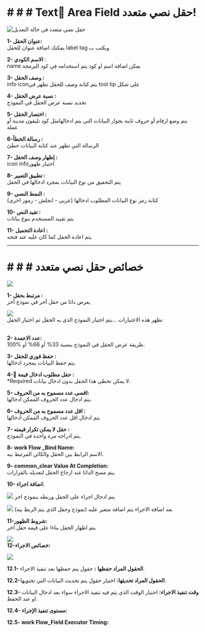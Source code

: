 # # # # Text ِArea Field حقل نصي متعدد!


![حقل نصي متعدد في حالة التعديل](https://raw.githubusercontent.com/nahla-hussam/Namaa/master/images/%D9%86%D8%B5%D9%8A.png)

**1- عنوان الحقل:** <br/>
يمكنك اضافة عنوان للحقل label tag ويكتب ب

**2-  اﻻسم الكودي** :  <br/>
name يمكن اضافة اسم او كود يتم استخدامه في كود البرمجة

**3- وصف الحقل :** <br/> 
 info iconيتم كتابة وصف للحقل تظهر في tool tip على شكل 

**4- نسبة عرض الحقل :**  <br/>
 تحديد نسبة عرض الحقل في النموذج

**5- اختصار الحقل :**  <br/> 
يتم وضع ارقام أو حروف ثابتة بجوار البيانات التي يتم ادخالهامثل كود تليفون مدينة أو عملة

**6-رسالة الخطأ :** <br/>
 الرسالة التي تظهر عند كتابة البيانات خطئ

**7- إظهار وصف الحقل :**<br/> 
icon infoاختيار ظهور

**8- تطبيق التعبير :** <br/> 
يتم التحقيق من نوع البيانات بمجرد ادخالها في الحقل

**9- النمط النصي :** <br/>
(كتابة رمز نوع البيانات المطلوب ادخالها (عربي - انجلش - رموز اخرى

**10- تقيد النص :**  <br/>
يتم تقييد المستخدم بنوع بيانات

**11- اعادة التحميل :** <br/>
يتم اعادة الحقل كما كان عليه عند فتحه

***

# # # # خصائص حقل نصي متعدد
![](https://raw.githubusercontent.com/nahla-hussam/Namaa/master/images/%D8%AE%D8%B5%D8%A7%D8%A6%D8%B5%20%D8%AD%D9%82%D9%84%20%D9%86%D8%B5%D9%8A.png)


**1- مرتبط بحقل :** <br/>
يعرض داتا من حقل آخر في نموذج آخر

![](https://raw.githubusercontent.com/nahla-hussam/Namaa/master/images/%D8%AE%D8%B5%D8%A7%D8%A6%D8%B5%20%D8%AD%D9%82%D9%84%20%D9%86%D8%B5%D9%8A%201.png)
<br/>
تظهر هذه اﻻختيارات ...يتم اختيار النموذج الذي به الحقل ثم اختيار الحقل<br/><br/>

**2- عدد اﻻعمدة:**<br/>
طريقة عرض الحقل في النموذج بنسبة 33% أو 66% أو %100.

**3- حفظ فوري للحقل :**<br/>
 يتم حفظ البيانات بمجرد ادخالها.

**4- ٌحقل مطلوب ادخال قيمة :**<br/>
 *Required ﻻ يمكن تخطي هذا الحقل بدون ادخال بيانات.

**5- اقصى عدد مسموح به من الحروف:**<br/>
 يتم ادخال عدد الحروف الممكن ادخالها.

**6- اقل عدد مسموح به من الحروف :**<br/>
  يتم ادخال اقل عدد الحروف الممكن ادخالها

**7- حقل لا يمكن تكرار قيمته :**<br/>
  يتم ادراجه مرة واحدة في النموذج.

**8- work Flow _Bind Name:**<br/>
 اﻻسم الرابط بين الحقل والكائن المرتبط بيه.

**9- common_clear Value At Completion:** <br/>
يتم مسح الداتا عند ارجاع الحقل لتعديله بالقرارات.

**10- اضافة اجراء:** <br/>

![](https://raw.githubusercontent.com/nahla-hussam/Namaa/master/images/%D8%A7%D8%B6%D8%A7%D9%81%D8%A9%20%D8%A7%D8%AC%D8%B1%D8%A7%D8%A1.png)
يتم ادخال اجراء على الحقل وربطه بنموذج اخر

![](https://raw.githubusercontent.com/nahla-hussam/Namaa/master/images/%D8%A7%D8%B6%D8%A7%D9%81%D8%A9%20%D9%85%D8%AA%D8%BA%D9%8A%D8%B1%D8%A7%D8%AA.png)
بعد اضافة اﻻجراء يتم اضافة متغير عليه (نموذج وحقل الذي يتم الربط بيه)

**11-شروط الظهور:** <br/>
 يتم اظهار الحقل بناءا على قيمة حقل اخر

![](https://raw.githubusercontent.com/nahla-hussam/Namaa/master/images/%D8%B4%D8%B1%D9%88%D8%B7%20%D8%A7%D9%84%D8%B8%D9%87%D9%88%D8%B1.png)
<br/>
**12-خصائص اﻻجراء:** 

![](https://raw.githubusercontent.com/nahla-hussam/Namaa/master/images/%D8%AE%D8%B5%D8%A7%D8%A6%D8%B5%20%D8%A7%EF%BB%BB%D8%AC%D8%B1%D8%A7%D8%A1.png)


**12.1- الحقول المراد حفظها :** حقول يتم حفظها بعد تنفيذ اﻻجراء.

**12.2-الحقول المراد تحديثها:** اختيار حقول يتم تحديث البيانات التي تحتويها.

**12.3- وقت تنفيذ اﻻجراء:** اختيار الوقت الذي يتم فيه تنفيذ اﻻجراء سواء بعد ادخال البيانات او عند الحفظ.

**12.4- مستوى تنفيذ الإجراء:** 

**12.5- work Flow_Field Executor Timing:**


